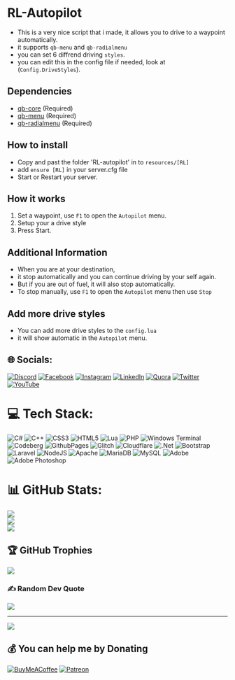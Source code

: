 
# RL-Autopilot
- This is a very nice script that i made, it allows you to drive to a waypoint automatically.
- it supports `qb-menu` and `qb-radialmenu`
- you can set 6 diffrend driving `styles`.
- you can edit this in the config file if needed, look at (`Config.DriveStyles`).

## Dependencies
- [qb-core](https://github.com/qbcore-framework/qb-core) (Required)
- [qb-menu](https://github.com/qbcore-framework/qb-menu) (Required)
- [qb-radialmenu](https://github.com/qbcore-framework/qb-radialmenu) (Required)

## How to install
- Copy and past the folder 'RL-autopilot' in to `resources/[RL]`
- add `ensure [RL]` in your server.cfg file
- Start or Restart your server.

## How it works
1. Set a waypoint, use `F1` to open the `Autopilot` menu.
2. Setup your a drive style 
3. Press Start.

## Additional Information
- When you are at your destination, 
- it stop automatically and you can continue driving by your self again.
- But if you are out of fuel, it will also stop automatically.
- To stop manually, use `F1` to open the `Autopilot` menu then use `Stop`

## Add more drive styles
- You can add more drive styles to the `config.lua`
- it will show automatic in the `Autopilot` menu.


## 🌐 Socials:
[![Discord](https://img.shields.io/badge/Discord-%237289DA.svg?logo=discord&logoColor=white)](https://discord.gg/https://discord.gg/xn6e8uy5bz) [![Facebook](https://img.shields.io/badge/Facebook-%231877F2.svg?logo=Facebook&logoColor=white)](https://facebook.com/riderfw) [![Instagram](https://img.shields.io/badge/Instagram-%23E4405F.svg?logo=Instagram&logoColor=white)](https://instagram.com/abirbbm) [![LinkedIn](https://img.shields.io/badge/LinkedIn-%230077B5.svg?logo=linkedin&logoColor=white)](https://linkedin.com/in/#) [![Quora](https://img.shields.io/badge/Quora-%23B92B27.svg?logo=Quora&logoColor=white)](https://quora.com/profile/#) [![Twitter](https://img.shields.io/badge/Twitter-%231DA1F2.svg?logo=Twitter&logoColor=white)](https://twitter.com/#) [![YouTube](https://img.shields.io/badge/YouTube-%23FF0000.svg?logo=YouTube&logoColor=white)](https://youtube.com/@#) 

# 💻 Tech Stack:
![C#](https://img.shields.io/badge/c%23-%23239120.svg?style=for-the-badge&logo=c-sharp&logoColor=white) ![C++](https://img.shields.io/badge/c++-%2300599C.svg?style=for-the-badge&logo=c%2B%2B&logoColor=white) ![CSS3](https://img.shields.io/badge/css3-%231572B6.svg?style=for-the-badge&logo=css3&logoColor=white) ![HTML5](https://img.shields.io/badge/html5-%23E34F26.svg?style=for-the-badge&logo=html5&logoColor=white) ![Lua](https://img.shields.io/badge/lua-%232C2D72.svg?style=for-the-badge&logo=lua&logoColor=white) ![PHP](https://img.shields.io/badge/php-%23777BB4.svg?style=for-the-badge&logo=php&logoColor=white) ![Windows Terminal](https://img.shields.io/badge/Windows%20Terminal-%234D4D4D.svg?style=for-the-badge&logo=windows-terminal&logoColor=white) ![Codeberg](https://img.shields.io/badge/Codeberg-2185D0?style=for-the-badge&logo=Codeberg&logoColor=white) ![GithubPages](https://img.shields.io/badge/github%20pages-121013?style=for-the-badge&logo=github&logoColor=white) ![Glitch](https://img.shields.io/badge/glitch-%233333FF.svg?style=for-the-badge&logo=glitch&logoColor=white) ![Cloudflare](https://img.shields.io/badge/Cloudflare-F38020?style=for-the-badge&logo=Cloudflare&logoColor=white) ![.Net](https://img.shields.io/badge/.NET-5C2D91?style=for-the-badge&logo=.net&logoColor=white) ![Bootstrap](https://img.shields.io/badge/bootstrap-%238511FA.svg?style=for-the-badge&logo=bootstrap&logoColor=white) ![Laravel](https://img.shields.io/badge/laravel-%23FF2D20.svg?style=for-the-badge&logo=laravel&logoColor=white) ![NodeJS](https://img.shields.io/badge/node.js-6DA55F?style=for-the-badge&logo=node.js&logoColor=white) ![Apache](https://img.shields.io/badge/apache-%23D42029.svg?style=for-the-badge&logo=apache&logoColor=white) ![MariaDB](https://img.shields.io/badge/MariaDB-003545?style=for-the-badge&logo=mariadb&logoColor=white) ![MySQL](https://img.shields.io/badge/mysql-%2300000f.svg?style=for-the-badge&logo=mysql&logoColor=white) ![Adobe](https://img.shields.io/badge/adobe-%23FF0000.svg?style=for-the-badge&logo=adobe&logoColor=white) ![Adobe Photoshop](https://img.shields.io/badge/adobe%20photoshop-%2331A8FF.svg?style=for-the-badge&logo=adobe%20photoshop&logoColor=white)
# 📊 GitHub Stats:
![](https://github-readme-stats.vercel.app/api?username=rl-subscription&theme=default&hide_border=false&include_all_commits=false&count_private=false)<br/>
![](https://github-readme-streak-stats.herokuapp.com/?user=rl-subscription&theme=default&hide_border=false)<br/>
![](https://github-readme-stats.vercel.app/api/top-langs/?username=rl-subscription&theme=default&hide_border=false&include_all_commits=false&count_private=false&layout=compact)

## 🏆 GitHub Trophies
![](https://github-profile-trophy.vercel.app/?username=rl-subscription&theme=radical&no-frame=false&no-bg=true&margin-w=4)

### ✍️ Random Dev Quote
![](https://quotes-github-readme.vercel.app/api?type=horizontal&theme=radical)

---
[![](https://visitcount.itsvg.in/api?id=rl-subscription&icon=0&color=5)](https://visitcount.itsvg.in)

  ## 💰 You can help me by Donating
  [![BuyMeACoffee](https://img.shields.io/badge/Buy%20Me%20a%20Coffee-ffdd00?style=for-the-badge&logo=buy-me-a-coffee&logoColor=black)](https://buymeacoffee.com/riderfw) [![Patreon](https://img.shields.io/badge/Patreon-F96854?style=for-the-badge&logo=patreon&logoColor=white)](https://patreon.com/R_rlksubscription) 

  
<!-- Proudly created with GPRM ( https://gprm.itsvg.in ) -->
